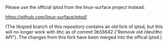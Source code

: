 Please use the official iptsd from the linux-surface project instead:

https://github.com/linux-surface/iptsd/

(The libqzed branch of this repository contains an old fork of iptsd, but this will no longer work with ithc as of commit 0b55642 ("Remove old /dev/ithc API"). The changes from this fork have been merged into the offical iptsd.)
